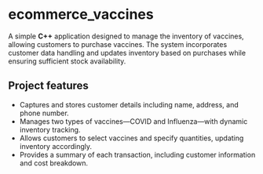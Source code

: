 # ecommerce_vaccines
A simple **C++** application designed to manage the inventory of vaccines, allowing customers to purchase vaccines. The system incorporates customer data handling and updates inventory based on purchases while ensuring sufficient stock availability.
## Project features
* Captures and stores customer details including name, address, and phone number.
* Manages two types of vaccines—COVID and Influenza—with dynamic inventory tracking.
* Allows customers to select vaccines and specify quantities, updating inventory accordingly.
* Provides a summary of each transaction, including customer information and cost breakdown.
